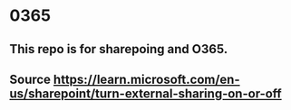 # 0365
## This repo is for sharepoing and O365.
## Source https://learn.microsoft.com/en-us/sharepoint/turn-external-sharing-on-or-off
